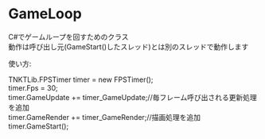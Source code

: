 GameLoop  
========  
  
C#でゲームループを回すためのクラス  
動作は呼び出し元(GameStart()したスレッド)とは別のスレッドで動作します  
  
使い方:  
  
TNKTLib.FPSTimer timer = new FPSTimer();  
timer.Fps = 30;  
timer.GameUpdate += timer_GameUpdate;//毎フレーム呼び出される更新処理を追加  
timer.GameRender += timer_GameRender;//描画処理を追加  
timer.GameStart();  
